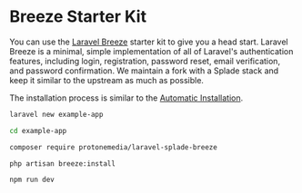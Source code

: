 # Breeze Starter Kit

You can use the [Laravel Breeze](https://laravel.com/docs/9.x/starter-kits#laravel-breeze) starter kit to give you a head start. Laravel Breeze is a minimal, simple implementation of all of Laravel's authentication features, including login, registration, password reset, email verification, and password confirmation. We maintain a fork with a Splade stack and keep it similar to the upstream as much as possible.

The installation process is similar to the [Automatic Installation](/automatic-installation.md).

```bash
laravel new example-app

cd example-app

composer require protonemedia/laravel-splade-breeze

php artisan breeze:install

npm run dev
```